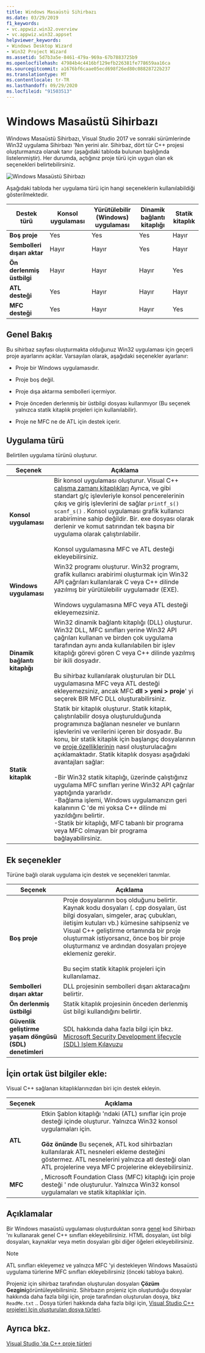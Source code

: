 ```yaml
---
title: Windows Masaüstü Sihirbazı
ms.date: 03/29/2019
f1_keywords:
- vc.appwiz.win32.overview
- vc.appwiz.win32.appset
helpviewer_keywords:
- Windows Desktop Wizard
- Win32 Project Wizard
ms.assetid: 5d7b3a5e-8461-479a-969a-67b7883725b9
ms.openlocfilehash: 47984b4c4416bf129efb226381fe778659aa16ca
ms.sourcegitcommit: a1676bf6caae05ecd698f26ed80c08828722b237
ms.translationtype: MT
ms.contentlocale: tr-TR
ms.lasthandoff: 09/29/2020
ms.locfileid: "91503513"
---
```

# <a name="windows-desktop-wizard"></a>Windows Masaüstü Sihirbazı

Windows Masaüstü Sihirbazı, Visual Studio 2017 ve sonraki sürümlerinde Win32 uygulama Sihirbazı 'Nın yerini alır. Sihirbaz, dört tür C++ projesi oluşturmanıza olanak tanır (aşağıdaki tabloda bulunan başlığında listelenmiştir). Her durumda, açtığınız proje türü için uygun olan ek seçenekleri belirtebilirsiniz.

   ![Windows Masaüstü Sihirbazı](media/windows-desktop-wizard.png)

Aşağıdaki tabloda her uygulama türü için hangi seçeneklerin kullanılabildiği gösterilmektedir.

|Destek türü|Konsol uygulaması|Yürütülebilir (Windows) uygulaması|Dinamik bağlantı kitaplığı|Statik kitaplık|
|---------------------|-------------------------|----------------------------------------|---------------------------|--------------------|
|**Boş proje**|Yes|Yes|Yes|Hayır|
|**Sembolleri dışarı aktar**|Hayır|Hayır|Yes|Hayır|
|**Ön derlenmiş üstbilgi**|Hayır|Hayır|Hayır|Yes|
|**ATL desteği**|Yes|Hayır|Hayır|Hayır|
|**MFC desteği**|Yes|Hayır|Hayır|Yes|

## <a name="overview"></a>Genel Bakış

Bu sihirbaz sayfası oluşturmakta olduğunuz Win32 uygulaması için geçerli proje ayarlarını açıklar. Varsayılan olarak, aşağıdaki seçenekler ayarlanır:

- Proje bir Windows uygulamasıdır.

- Proje boş değil.

- Proje dışa aktarma sembolleri içermiyor.

- Proje önceden derlenmiş bir üstbilgi dosyası kullanmıyor (Bu seçenek yalnızca statik kitaplık projeleri için kullanılabilir).

- Proje ne MFC ne de ATL için destek içerir.

## <a name="application-type"></a>Uygulama türü

Belirtilen uygulama türünü oluşturur.

|Seçenek|Açıklama|
|------------|-----------------|
|**Konsol uygulaması**|Bir konsol uygulaması oluşturur. Visual C++ [çalışma zamanı kitaplıkları](../c-runtime-library/c-run-time-library-reference.md) Ayrıca, ve gibi standart g/ç işlevleriyle konsol pencerelerinin çıkış ve giriş işlevlerini de sağlar `printf_s()` `scanf_s()` . Konsol uygulaması grafik kullanıcı arabirimine sahip değildir. Bir. exe dosyası olarak derlenir ve komut satırından tek başına bir uygulama olarak çalıştırılabilir.<br /><br /> Konsol uygulamasına MFC ve ATL desteği ekleyebilirsiniz.|
|**Windows uygulaması**|Win32 programı oluşturur. Win32 programı, grafik kullanıcı arabirimi oluşturmak için Win32 API çağrıları kullanılarak C veya C++ dilinde yazılmış bir yürütülebilir uygulamadır (EXE).<br /><br /> Windows uygulamasına MFC veya ATL desteği ekleyemezsiniz.|
|**Dinamik bağlantı kitaplığı**|Win32 dinamik bağlantı kitaplığı (DLL) oluşturur. Win32 DLL, MFC sınıfları yerine Win32 API çağrıları kullanan ve birden çok uygulama tarafından aynı anda kullanılabilen bir işlev kitaplığı görevi gören C veya C++ dilinde yazılmış bir ikili dosyadır.<br /><br /> Bu sihirbaz kullanılarak oluşturulan bir DLL uygulamasına MFC veya ATL desteği ekleyemezsiniz, ancak MFC **dll > yeni > proje**' yi seçerek BIR MFC DLL oluşturabilirsiniz.|
|**Statik kitaplık**|Statik bir kitaplık oluşturur. Statik kitaplık, çalıştırılabilir dosya oluşturulduğunda programınıza bağlanan nesneler ve bunların işlevlerini ve verilerini içeren bir dosyadır. Bu konu, bir statik kitaplık için başlangıç dosyalarının ve [proje özelliklerinin](../build/reference/property-pages-visual-cpp.md) nasıl oluşturulacağını açıklamaktadır. Statik kitaplık dosyası aşağıdaki avantajları sağlar:<br /><br />-Bir Win32 statik kitaplığı, üzerinde çalıştığınız uygulama MFC sınıfları yerine Win32 API çağrılar yaptığında yararlıdır.<br />-Bağlama işlemi, Windows uygulamanızın geri kalanının C 'de mi yoksa C++ dilinde mi yazıldığını belirtir.<br />-Statik bir kitaplığı, MFC tabanlı bir programa veya MFC olmayan bir programa bağlayabilirsiniz.|

## <a name="additional-options"></a>Ek seçenekler

Türüne bağlı olarak uygulama için destek ve seçenekleri tanımlar.

|Seçenek|Açıklama|
|------------|-----------------|
|**Boş proje**|Proje dosyalarının boş olduğunu belirtir. Kaynak kodu dosyaları (. cpp dosyaları, üst bilgi dosyaları, simgeler, araç çubukları, iletişim kutuları vb.) kümesine sahipseniz ve Visual C++ geliştirme ortamında bir proje oluşturmak istiyorsanız, önce boş bir proje oluşturmanız ve ardından dosyaları projeye eklemeniz gerekir.<br /><br /> Bu seçim statik kitaplık projeleri için kullanılamaz.|
|**Sembolleri dışarı aktar**|DLL projesinin sembolleri dışarı aktaracağını belirtir.|
|**Ön derlenmiş üstbilgi**|Statik kitaplık projesinin önceden derlenmiş üst bilgi kullandığını belirtir.|
|**Güvenlik geliştirme yaşam döngüsü (SDL) denetimleri**|SDL hakkında daha fazla bilgi için bkz. [Microsoft Security Development lifecycle (SDL) Işlem Kılavuzu](../build/reference/sdl-enable-additional-security-checks.md)|

## <a name="add-common-headers-for"></a>İçin ortak üst bilgiler ekle:

Visual C++ sağlanan kitaplıklarınızdan biri için destek ekleyin.

|Seçenek|Açıklama|
|------------|-----------------|
|**ATL**|Etkin Şablon kitaplığı 'ndaki (ATL) sınıflar için proje desteği içinde oluşturur. Yalnızca Win32 konsol uygulamaları için.<br /><br /> **Göz önünde** Bu seçenek, ATL kod sihirbazları kullanılarak ATL nesneleri ekleme desteğini göstermez. ATL nesnelerini yalnızca atl desteği olan ATL projelerine veya MFC projelerine ekleyebilirsiniz.|
|**MFC**|, Microsoft Foundation Class (MFC) kitaplığı için proje desteği ' nde oluşturulur. Yalnızca Win32 konsol uygulamaları ve statik kitaplıklar için.|

## <a name="remarks"></a>Açıklamalar

Bir Windows masaüstü uygulaması oluşturduktan sonra [genel](../ide/adding-a-generic-cpp-class.md#generic-c-class-wizard) kod Sihirbazı 'nı kullanarak genel C++ sınıfları ekleyebilirsiniz. HTML dosyaları, üst bilgi dosyaları, kaynaklar veya metin dosyaları gibi diğer öğeleri ekleyebilirsiniz.

> [!NOTE]
> ATL sınıfları ekleyemez ve yalnızca MFC 'yi destekleyen Windows Masaüstü uygulama türlerine MFC sınıfları ekleyebilirsiniz (önceki tabloya bakın).

Projeniz için sihirbaz tarafından oluşturulan dosyaları **Çözüm Gezgini**görüntüleyebilirsiniz. Sihirbazın projeniz için oluşturduğu dosyalar hakkında daha fazla bilgi için, proje tarafından oluşturulan dosya, bkz `ReadMe.txt` .. Dosya türleri hakkında daha fazla bilgi için, [Visual Studio C++ projeleri Için oluşturulan dosya türleri](../build/reference/file-types-created-for-visual-cpp-projects.md).

## <a name="see-also"></a>Ayrıca bkz.

[Visual Studio 'da C++ proje türleri](../build/reference/visual-cpp-project-types.md)
